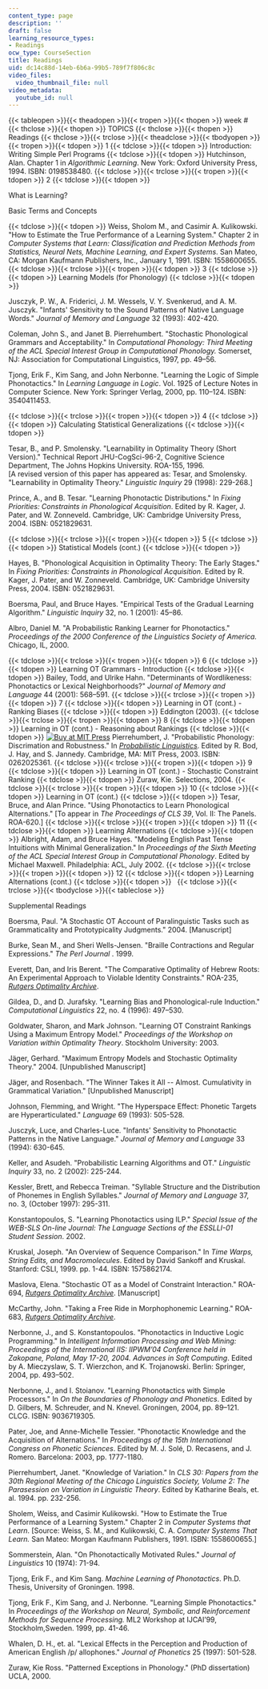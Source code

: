 ```yaml
---
content_type: page
description: ''
draft: false
learning_resource_types:
- Readings
ocw_type: CourseSection
title: Readings
uid: dc14c88d-14eb-6b6a-99b5-789f7f806c8c
video_files:
  video_thumbnail_file: null
video_metadata:
  youtube_id: null
---
```

{{< tableopen >}}{{< theadopen >}}{{< tropen >}}{{< thopen >}}
week #
{{< thclose >}}{{< thopen >}}
TOPICS
{{< thclose >}}{{< thopen >}}
Readings
{{< thclose >}}{{< trclose >}}{{< theadclose >}}{{< tbodyopen >}}{{< tropen >}}{{< tdopen >}}
1
{{< tdclose >}}{{< tdopen >}}
Introduction: Writing Simple Perl Programs
{{< tdclose >}}{{< tdopen >}}
Hutchinson, Alan. Chapter 1 in *Algorithmic Learning*. New York: Oxford University Press, 1994. ISBN: 0198538480.
{{< tdclose >}}{{< trclose >}}{{< tropen >}}{{< tdopen >}}
2
{{< tdclose >}}{{< tdopen >}}

What is Learning?

Basic Terms and Concepts

{{< tdclose >}}{{< tdopen >}}
Weiss, Sholom M., and Casimir A. Kulikowski. "How to Estimate the True Performance of a Learning System." Chapter 2 in *Computer Systems that Learn: Classification and Prediction Methods from Statistics, Neural Nets, Machine Learning, and Expert Systems*. San Mateo, CA: Morgan Kaufmann Publishers, Inc., January 1, 1991. ISBN: 1558600655.
{{< tdclose >}}{{< trclose >}}{{< tropen >}}{{< tdopen >}}
3
{{< tdclose >}}{{< tdopen >}}
Learning Models (for Phonology)
{{< tdclose >}}{{< tdopen >}}

Jusczyk, P. W., A. Friderici, J. M. Wessels, V. Y. Svenkerud, and A. M. Jusczyk. "Infants' Sensitivity to the Sound Patterns of Native Language Words." *Journal of Memory and Language* 32 (1993): 402-420.

Coleman, John S., and Janet B. Pierrehumbert. "Stochastic Phonological Grammars and Acceptability." In *Computational Phonology: Third Meeting of the ACL Special Interest Group in Computational Phonology.* Somerset, NJ: Association for Computational Linguistics, 1997, pp. 49–56.

Tjong, Erik F., Kim Sang, and John Nerbonne. "Learning the Logic of Simple Phonotactics." In *Learning Language in Logic*. Vol. 1925 of Lecture Notes in Computer Science. New York: Springer Verlag, 2000, pp. 110–124. ISBN: 3540411453.

{{< tdclose >}}{{< trclose >}}{{< tropen >}}{{< tdopen >}}
4
{{< tdclose >}}{{< tdopen >}}
Calculating Statistical Generalizations
{{< tdclose >}}{{< tdopen >}}

Tesar, B., and P. Smolensky. "Learnability in Optimality Theory (Short Version)." Technical Report JHU-CogSci-96-2, Cognitive Science Department, The Johns Hopkins University. ROA-155, 1996.   
\[A revised version of this paper has appeared as: Tesar, and Smolensky. "Learnability in Optimality Theory." *Linguistic Inquiry* 29 (1998): 229-268.\]

Prince, A., and B. Tesar. "Learning Phonotactic Distributions." In *Fixing Priorities: Constraints in Phonological Acquisition*. Edited by R. Kager, J. Pater, and W. Zonneveld. Cambridge, UK: Cambridge University Press, 2004. ISBN: 0521829631.

{{< tdclose >}}{{< trclose >}}{{< tropen >}}{{< tdopen >}}
5
{{< tdclose >}}{{< tdopen >}}
Statistical Models (cont.)
{{< tdclose >}}{{< tdopen >}}

Hayes, B. "Phonological Acquisition in Optimality Theory: The Early Stages." In *Fixing Priorities: Constraints in Phonological Acquisition*. Edited by R. Kager, J. Pater, and W. Zonneveld. Cambridge, UK: Cambridge University Press, 2004. ISBN: 0521829631.

Boersma, Paul, and Bruce Hayes. "Empirical Tests of the Gradual Learning Algorithm." *Linguistic Inquiry* 32, no. 1 (2001): 45–86.

Albro, Daniel M. "A Probabilistic Ranking Learner for Phonotactics." *Proceedings of the 2000 Conference of the Linguistics Society of America.* Chicago, IL, 2000.

{{< tdclose >}}{{< trclose >}}{{< tropen >}}{{< tdopen >}}
6
{{< tdclose >}}{{< tdopen >}}
Learning OT Grammars - Introduction
{{< tdclose >}}{{< tdopen >}}
Bailey, Todd, and Ulrike Hahn. "Determinants of Wordlikeness: Phonotactics or Lexical Neighborhoods?" *Journal of Memory and Language* 44 (2001): 568–591.
{{< tdclose >}}{{< trclose >}}{{< tropen >}}{{< tdopen >}}
7
{{< tdclose >}}{{< tdopen >}}
Learning in OT (cont.) - Ranking Biases
{{< tdclose >}}{{< tdopen >}}
Eddington (2003).
{{< tdclose >}}{{< trclose >}}{{< tropen >}}{{< tdopen >}}
8
{{< tdclose >}}{{< tdopen >}}
Learning in OT (cont.) - Reasoning about Rankings
{{< tdclose >}}{{< tdopen >}}
[![Buy at MIT Press](/images/mp_logo.gif)](https://mitpress.mit.edu/books/probabilistic-linguistics) Pierrehumbert, J. "Probabilistic Phonology: Discrimation and Robustness." In [*Probabilistic Linguistics*](https://mitpress.mit.edu/books/probabilistic-linguistics). Edited by R. Bod, J. Hay, and S. Jannedy. Cambridge, MA: MIT Press, 2003. ISBN: 0262025361.
{{< tdclose >}}{{< trclose >}}{{< tropen >}}{{< tdopen >}}
9
{{< tdclose >}}{{< tdopen >}}
Learning in OT (cont.) - Stochastic Constraint Ranking
{{< tdclose >}}{{< tdopen >}}
Zuraw, Kie. Selections, 2004.
{{< tdclose >}}{{< trclose >}}{{< tropen >}}{{< tdopen >}}
10
{{< tdclose >}}{{< tdopen >}}
Learning in OT (cont.)
{{< tdclose >}}{{< tdopen >}}
Tesar, Bruce, and Alan Prince. "Using Phonotactics to Learn Phonological Alternations." \[To appear in *The Proceedings of CLS 39*, Vol. II: The Panels. ROA-620.\]
{{< tdclose >}}{{< trclose >}}{{< tropen >}}{{< tdopen >}}
11
{{< tdclose >}}{{< tdopen >}}
Learning Alternations
{{< tdclose >}}{{< tdopen >}}
Albright, Adam, and Bruce Hayes. "Modeling English Past Tense Intuitions with Minimal Generalization." In *Proceedings of the Sixth Meeting of the ACL Special Interest Group in Computational Phonology*. Edited by Michael Maxwell. Philadelphia: ACL, July 2002.
{{< tdclose >}}{{< trclose >}}{{< tropen >}}{{< tdopen >}}
12
{{< tdclose >}}{{< tdopen >}}
Learning Alternations (cont.)
{{< tdclose >}}{{< tdopen >}}
 
{{< tdclose >}}{{< trclose >}}{{< tbodyclose >}}{{< tableclose >}}

Supplemental Readings

Boersma, Paul. "A Stochastic OT Account of Paralinguistic Tasks such as Grammaticality and Prototypicality Judgments." 2004. \[Manuscript\]

Burke, Sean M., and Sheri Wells-Jensen. "Braille Contractions and Regular Expressions." *The Perl Journal* . 1999.

Everett, Dan, and Iris Berent. "The Comparative Optimality of Hebrew Roots: An Experimental Approach to Violable Identity Constraints." ROA-235, [*Rutgers Optimality Archive*](http://roa.rutgers.edu/).

Gildea, D., and D. Jurafsky. "Learning Bias and Phonological-rule Induction." *Computational Linguistics* 22, no. 4 (1996): 497–530.

Goldwater, Sharon, and Mark Johnson. "Learning OT Constraint Rankings Using a Maximum Entropy Model." *Proceedings of the Workshop on Variation within Optimality Theory*. Stockholm University: 2003.

Jäger, Gerhard. "Maximum Entropy Models and Stochastic Optimality Theory." 2004. \[Unpublished Manuscript\]

Jäger, and Rosenbach. "The Winner Takes it All -- Almost. Cumulativity in Grammatical Variation." \[Unpublished Manuscript\]

Johnson, Flemming, and Wright. "The Hyperspace Effect: Phonetic Targets are Hyperarticulated." *Language* 69 (1993): 505-528.

Jusczyk, Luce, and Charles-Luce. "Infants' Sensitivity to Phonotactic Patterns in the Native Language." *Journal of Memory and Language* 33 (1994): 630-645.

Keller, and Asudeh. "Probabilistic Learning Algorithms and OT." *Linguistic Inquiry* 33, no. 2 (2002): 225-244.

Kessler, Brett, and Rebecca Treiman. "Syllable Structure and the Distribution of Phonemes in English Syllables." *Journal of Memory and Language* 37, no. 3, (October 1997): 295-311.

Konstantopoulos, S. "Learning Phonotactics using ILP." *Special Issue of the WEB-SLS On-line Journal: The Language Sections of the ESSLLI-01 Student Session*. 2002.

Kruskal, Joseph. "An Overview of Sequence Comparison." In *Time Warps, String Edits, and Macromolecules*. Edited by David Sankoff and Kruskal. Stanford: CSLI, 1999. pp. 1-44. ISBN: 1575862174.

Maslova, Elena. "Stochastic OT as a Model of Constraint Interaction." ROA-694, [*Rutgers Optimality Archive*](http://roa.rutgers.edu/). \[Manuscript\]

McCarthy, John. "Taking a Free Ride in Morphophonemic Learning." ROA-683, [*Rutgers Optimality Archive*](http://roa.rutgers.edu/).

Nerbonne, J., and S. Konstantopoulos. "Phonotactics in Inductive Logic Programming." In *Intelligent Information Processing and Web Mining: Proceedings of the International IIS: IIPWM’04 Conference held in Zakopane, Poland, May 17-20, 2004. Advances in Soft Computing*. Edited by A. Mieczyslaw, S. T. Wierzchon, and K. Trojanowski. Berlin: Springer, 2004, pp. 493–502.

Nerbonne, J., and I. Stoianov. "Learning Phonotactics with Simple Processors." In *On the Boundaries of Phonology and Phonetics*. Edited by D. Gilbers, M. Schreuder, and N. Knevel. Groningen, 2004, pp. 89–121. CLCG. ISBN: 9036719305.

Pater, Joe, and Anne-Michelle Tessier. "Phonotactic Knowledge and the Acquisition of Alternations." In *Proceedings of the 15th International Congress on Phonetic Sciences*. Edited by M. J. Solé, D. Recasens, and J. Romero. Barcelona: 2003, pp. 1777-1180.

Pierrehumbert, Janet. "Knowledge of Variation." In *CLS 30: Papers from the 30th Regional Meeting of the Chicago Linguistics Society, Volume 2: The Parasession on Variation in Linguistic Theory*. Edited by Katharine Beals, et. al. 1994. pp. 232-256.

Sholem, Weiss, and Casimir Kulikowski. "How to Estimate the True Performance of a Learning System." Chapter 2 in *Computer Systems that Learn*. \[Source: Weiss, S. M., and Kulikowski, C. A. *Computer Systems That Learn.* San Mateo: Morgan Kaufmann Publishers, 1991. ISBN: 1558600655.\]

Sommerstein, Alan. "On Phonotactically Motivated Rules." *Journal of Linguistics* 10 (1974): 71-94.

Tjong, Erik F., and Kim Sang. *Machine Learning of Phonotactics*. Ph.D. Thesis, University of Groningen. 1998.

Tjong, Erik F., Kim Sang, and J. Nerbonne. "Learning Simple Phonotactics." In *Proceedings of the Workshop on Neural, Symbolic, and Reinforcement Methods for Sequence Processing.* ML2 Workshop at IJCAI’99, Stockholm,Sweden. 1999, pp. 41-46.

Whalen, D. H., et. al. "Lexical Effects in the Perception and Production of American English /p/ allophones." *Journal of Phonetics* 25 (1997): 501-528.

Zuraw, Kie Ross. "Patterned Exceptions in Phonology." (PhD dissertation) UCLA, 2000.